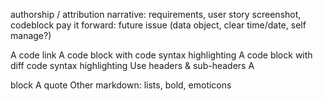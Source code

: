 authorship / attribution
narrative: requirements, user story
screenshot, codeblock
pay it forward: future issue (data object, clear time/date, self manage?)

A code link
A code block with code syntax highlighting 
A code block with diff code syntax highlighting 
Use headers & sub-headers 
A <detail><summary> block 
A quote 
Other markdown: lists, bold, emoticons
